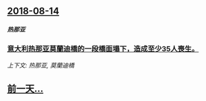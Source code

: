 ## [2018-08-14](/zh/news/2018/08/14/index.md)

##### 热那亚
### [意大利热那亚莫蘭迪橋的一段橋面塌下，造成至少35人喪生。 ](/zh/news/2018/08/14/意大利热那亚莫蘭迪橋的一段橋面塌下-造成至少35人喪生.md)
_上下文: 热那亚, 莫蘭迪橋_

## [前一天...](/zh/news/2018/08/13/index.md)


